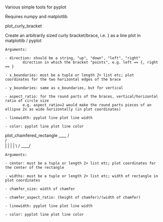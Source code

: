 

Various simple tools for pyplot

Requires numpy and matplotlib


plot_curly_bracket

Create an arbitrarily sized curly bracket/brace, i.e. } as a line plot in matplotlib / pyplot

	Arguments:

	- direction: should be a string, "up", "down", "left", "right"
			direction in which the bracket "points", e.g. left == {, right == }

	- x_boundaries: must be a tuple or length 2+ list etc; plot coordinates for the two horizontal edges of the brace

	- y_boundaries: same as x_boundaries, but for vertical

	- aspect_ratio: for the round parts of the braces, vertical/horizontal ratio of circle size
			e.g. aspect_ratio=2 would make the round parts pieces of an ellipse 2x as wide horizontally (in plot coordinates)

	- linewidth: pyplot line plot line width

	- color: pyplot line plot line color


plot_chamfered_rectangle
	  ____
	 /    \
	/      \
	|      |
	|      |
	\      /
	 \____/

	Arguments:

	- center: must be a tuple or length 2+ list etc; plot coordinates for the center of the rectangle

	- widths: must be a tuple or length 2+ list etc; width of rectangle in plot coordinates

	- chamfer_size: width of chamfer

	- chamfer_aspect_ratio: (height of chamfer)/(width of chamfer)

	- linewidth: pyplot line plot line width

	- color: pyplot line plot line color
